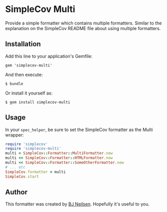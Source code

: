 # SimpleCov Multi

Provide a simple formatter which contains multiple formatters. Similar to the explanation on the SimpleCov README file about using multiple formatters.

## Installation

Add this line to your application's Gemfile:

    gem 'simplecov-multi'

And then execute:

    $ bundle

Or install it yourself as:

    $ gem install simplecov-multi

## Usage

In your `spec_helper`, be sure to set the SimpleCov formatter as the Multi wrapper:

```ruby
require 'simplecov'
require 'simplecov-multi'
multi = SimpleCov::Formatter::MultiFormatter.new
multi << SimpleCov::Formatter::HTMLFormatter.new
multi << SimpleCov::Formatter::SomeOtherFormatter.new
# ... etc
SimpleCov.formatter = multi
SimpleCov.start
```

## Author

This formatter was created by [BJ Neilsen](http://twitter.com/localshred). Hopefully it's useful to you.